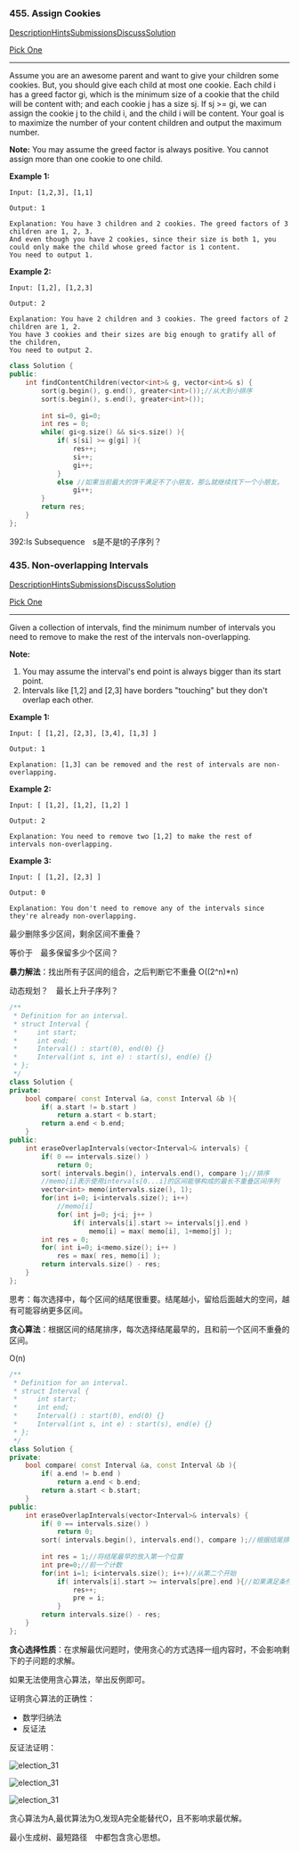 ### 455. Assign Cookies

[Description](https://leetcode.com/problems/assign-cookies/description/)[Hints](https://leetcode.com/problems/assign-cookies/hints/)[Submissions](https://leetcode.com/problems/assign-cookies/submissions/)[Discuss](https://leetcode.com/problems/assign-cookies/discuss/)[Solution](https://leetcode.com/problems/assign-cookies/solution/)

[Pick One](https://leetcode.com/problems/random-one-question/)

------

Assume you are an awesome parent and want to give your children some cookies. But, you should give each child at most one cookie. Each child i has a greed factor gi, which is the minimum size of a cookie that the child will be content with; and each cookie j has a size sj. If sj >= gi, we can assign the cookie j to the child i, and the child i will be content. Your goal is to maximize the number of your content children and output the maximum number.

**Note:**
You may assume the greed factor is always positive. 
You cannot assign more than one cookie to one child.

**Example 1:**

```
Input: [1,2,3], [1,1]

Output: 1

Explanation: You have 3 children and 2 cookies. The greed factors of 3 children are 1, 2, 3. 
And even though you have 2 cookies, since their size is both 1, you could only make the child whose greed factor is 1 content.
You need to output 1.
```

**Example 2:**

```
Input: [1,2], [1,2,3]

Output: 2

Explanation: You have 2 children and 3 cookies. The greed factors of 2 children are 1, 2. 
You have 3 cookies and their sizes are big enough to gratify all of the children, 
You need to output 2.
```





```c++
class Solution {
public:
    int findContentChildren(vector<int>& g, vector<int>& s) {
        sort(g.begin(), g.end(), greater<int>());//从大到小排序
        sort(s.begin(), s.end(), greater<int>());
        
        int si=0, gi=0;
        int res = 0;
        while( gi<g.size() && si<s.size() ){
            if( s[si] >= g[gi] ){
                res++;
                si++;
                gi++;
            }
            else //如果当前最大的饼干满足不了小朋友，那么就继续找下一个小朋友。
                gi++;
        }
        return res;
    }
};
```

392:Is Subsequence　s是不是t的子序列？



### 435. Non-overlapping Intervals

[Description](https://leetcode.com/problems/non-overlapping-intervals/description/)[Hints](https://leetcode.com/problems/non-overlapping-intervals/hints/)[Submissions](https://leetcode.com/problems/non-overlapping-intervals/submissions/)[Discuss](https://leetcode.com/problems/non-overlapping-intervals/discuss/)[Solution](https://leetcode.com/problems/non-overlapping-intervals/solution/)

[Pick One](https://leetcode.com/problems/random-one-question/)

------

Given a collection of intervals, find the minimum number of intervals you need to remove to make the rest of the intervals non-overlapping.

**Note:**

1. You may assume the interval's end point is always bigger than its start point.
2. Intervals like [1,2] and [2,3] have borders "touching" but they don't overlap each other.

**Example 1:**

```
Input: [ [1,2], [2,3], [3,4], [1,3] ]

Output: 1

Explanation: [1,3] can be removed and the rest of intervals are non-overlapping.
```

**Example 2:**

```
Input: [ [1,2], [1,2], [1,2] ]

Output: 2

Explanation: You need to remove two [1,2] to make the rest of intervals non-overlapping.
```

**Example 3:**

```
Input: [ [1,2], [2,3] ]

Output: 0

Explanation: You don't need to remove any of the intervals since they're already non-overlapping.
```

最少删除多少区间，剩余区间不重叠？

等价于　最多保留多少个区间？

**暴力解法**：找出所有子区间的组合，之后判断它不重叠 O((2^n)*n)

动态规划？　最长上升子序列？

```c++
/**
 * Definition for an interval.
 * struct Interval {
 *     int start;
 *     int end;
 *     Interval() : start(0), end(0) {}
 *     Interval(int s, int e) : start(s), end(e) {}
 * };
 */
class Solution {
private:
    bool compare( const Interval &a, const Interval &b ){
        if( a.start != b.start )
            return a.start < b.start;
        return a.end < b.end;
    }
public:
    int eraseOverlapIntervals(vector<Interval>& intervals) {
        if( 0 == intervals.size() )
            return 0;
        sort( intervals.begin(), intervals.end(), compare );//排序
        //memo[i]表示使用intervals[0...i]的区间能够构成的最长不重叠区间序列
        vector<int> memo(intervals.size(), 1);
        for(int i=0; i<intervals.size(); i++)
          	//memo[i]
            for( int j=0; j<i; j++ )
                if( intervals[i].start >= intervals[j].end )
                    memo[i] = max( memo[i], 1+memo[j] );
        int res = 0;
        for( int i=0; i<memo.size(); i++ )
            res = max( res, memo[i] );
        return intervals.size() - res;
    }
};
```



思考：每次选择中，每个区间的结尾很重要。结尾越小，留给后面越大的空间，越有可能容纳更多区间。

**贪心算法**：根据区间的结尾排序，每次选择结尾最早的，且和前一个区间不重叠的区间。

O(n)

```c++
/**
 * Definition for an interval.
 * struct Interval {
 *     int start;
 *     int end;
 *     Interval() : start(0), end(0) {}
 *     Interval(int s, int e) : start(s), end(e) {}
 * };
 */
class Solution {
private:
    bool compare( const Interval &a, const Interval &b ){
        if( a.end != b.end )
            return a.end < b.end;
        return a.start < b.start;
    }
public:
    int eraseOverlapIntervals(vector<Interval>& intervals) {
        if( 0 == intervals.size() )
            return 0;
        sort( intervals.begin(), intervals.end(), compare );//根据结尾排序
        
        int res = 1;//将结尾最早的放入第一个位置
        int pre=0;//前一个计数
        for(int i=1; i<intervals.size(); i++)//从第二个开始
            if( intervals[i].start >= intervals[pre].end ){//如果满足条件，则放入
                res++;
                pre = i;
            }
        return intervals.size() - res;
    }
};
```



**贪心选择性质**：在求解最优问题时，使用贪心的方式选择一组内容时，不会影响剩下的子问题的求解。

如果无法使用贪心算法，举出反例即可。

证明贪心算法的正确性：

- 数学归纳法
- 反证法

反证法证明：

![election_31](assets/Selection_314.png)

![election_31](assets/Selection_315.png)

![election_31](assets/Selection_316.png)

贪心算法为A,最优算法为O,发现A完全能替代O，且不影响求最优解。



最小生成树、最短路径　中都包含贪心思想。



